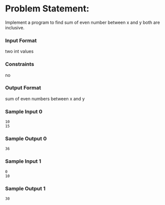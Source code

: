# Problem Statement:

Implement a program to find sum of even number between x and y both are inclusive.

### Input Format

two int values

### Constraints

no

### Output Format

sum of even numbers between x and y

### Sample Input 0
```
10
15
```
### Sample Output 0
```
36
```
### Sample Input 1
```
0
10
```
### Sample Output 1
```
30
```
